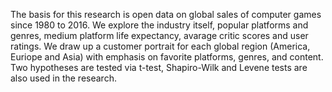 The basis for this research is open data on global sales of computer games since 1980 to 2016. 
We explore the industry itself, popular platforms and genres, medium platform life expectancy, avarage critic scores and user ratings.
We draw up a customer portrait for each global region (America, Euriope and Asia) with emphasis on favorite platforms, genres, and content.
Two hypotheses are tested via t-test, Shapiro-Wilk and Levene tests are also used in the research.
